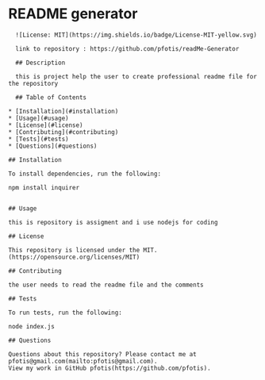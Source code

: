 # README generator

      ![License: MIT](https://img.shields.io/badge/License-MIT-yellow.svg)

      link to repository : https://github.com/pfotis/readMe-Generator

      ## Description

      this is project help the user to create professional readme file for the repository

      ## Table of Contents

    * [Installation](#installation)
    * [Usage](#usage)
    * [License](#license)
    * [Contributing](#contributing)
    * [Tests](#tests)
    * [Questions](#questions)

    ## Installation

    To install dependencies, run the following:

    npm install inquirer

    
    ## Usage

    this is repository is assigment and i use nodejs for coding

    ## License

    This repository is licensed under the MIT.
    (https://opensource.org/licenses/MIT)

    ## Contributing

    the user needs to read the readme file and the comments

    ## Tests

    To run tests, run the following:

    node index.js

    ## Questions

    Questions about this repository? Please contact me at pfotis@gmail.com(mailto:pfotis@gmail.com).
    View my work in GitHub pfotis(https://github.com/pfotis).
  